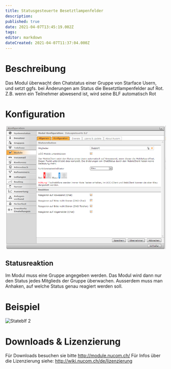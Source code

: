 ```yaml
---
title: Statusgesteuerte Besetztlampenfelder
description: 
published: true
date: 2021-04-07T13:45:19.002Z
tags: 
editor: markdown
dateCreated: 2021-04-07T11:37:04.000Z
---
```


# Beschreibung
Das Modul überwacht den Chatstatus einer Gruppe von Starface Usern, und setzt ggfs. bei Änderungen am Status die Besetztlampenfelder auf Rot. Z.B. wenn ein Teilnehmer abwesend ist, wird seine BLF automatisch Rot 
# Konfiguration
![Stateblf 1](/uploads/stateblf/stateblf-1.png "Stateblf 1")

## Statusreaktion
Im Modul muss eine Gruppe angegeben werden. Das Modul wird dann nur den Status jedes Mitglieds der Gruppe überwachen.
Ausserdem muss man Anhaken, auf welche Status genau reagiert werden soll.

# Beispiel
![Stateblf 2](/uploads/stateblf/stateblf-2.gif "Stateblf 2")
# Downloads & Lizenzierung
Für Downloads besuchen sie bitte http://module.nucom.ch/
Für Infos über die Lizenzierung siehe: http://wiki.nucom.ch/de/lizenzierung